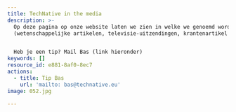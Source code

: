 ```yaml
---
title: TechNative in the media
description: >-
  Op deze pagina op onze website laten we zien in welke we genoemd worden
  (wetenschappelijke artikelen, televisie-uitzendingen, krantenartikel etc). 


  Heb je een tip? Mail Bas (link hieronder)
keywords: []
resource_id: e881-8af0-8ec7
actions:
  - title: Tip Bas
    url: 'mailto: bas@technative.eu'
image: 052.jpg

---
```








